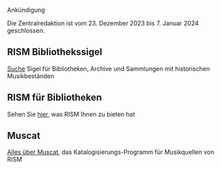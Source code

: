 <div class="p-2 notification is-warning is-light">
    <p class="has-text-weight-semibold">Ankündigung</p>
    <p>Die Zentralredaktion ist vom 23. Dezember 2023 bis 7. Januar 2024 geschlossen.</p>
</div>

## RISM Bibliothekssigel

[Suche](/community/sigla.html) Sigel für Bibliotheken, Archive und Sammlungen mit historischen Musikbeständen

## RISM für Bibliotheken

Sehen Sie [hier](/organization/rism-for-libraries.html), was RISM Ihnen zu bieten hat

## Muscat

[Alles über Muscat](/community/muscat.html), das Katalogisierungs-Programm für Musikquellen von RISM
